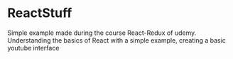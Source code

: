 # ReactStuff
Simple example made during the course React-Redux of udemy. Understanding the basics of React with a simple example, creating a basic youtube interface
